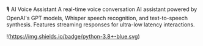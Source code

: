 🎙️ AI Voice Assistant
A real-time voice conversation AI assistant powered by OpenAI's GPT models, Whisper speech recognition, and text-to-speech synthesis. Features streaming responses for ultra-low latency interactions.

!(https://img.shields.io/badge/python-3.8+-blue.svg)
